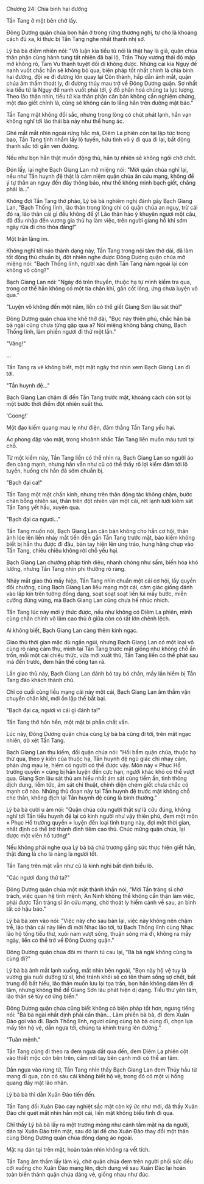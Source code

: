 




Chương 24: Chia binh hai đường


Tần Tang ở một bên chờ lấy.

Đông Dương quận chúa bọn hắn ở trong rừng thương nghị, tự cho là khoảng cách đủ xa, kì thực bị Tần Tang nghe nhất thanh nhị sở.

Lý bà bà điềm nhiên nói: "Vô luận kia tiểu tử nói là thật hay là giả, quận chúa thân phận cùng hành tung tất nhiên đã bại lộ, Trấn Thủy vương thái độ mập mờ không rõ, Tam Vu thành tuyệt đối đi không được. Những cái kia Ngụy đế nanh vuốt chắc hẳn sẽ không bỏ qua, biện pháp tốt nhất chính là chia binh hai đường, đội xe đi đường lớn quay lại Côn thành, hấp dẫn ánh mắt, quận chúa âm thầm thoát ly, đi đường thủy mau trở về Đông Dương quận. Sợ nhất kia tiểu tử là Ngụy đế nanh vuốt phái tới, ý đồ phân hoá chúng ta lực lượng. Theo lão thân nhìn, tiểu tử kia thân phận căn bản không cần nghiệm chứng, một đao giết chính là, cũng sẽ không cần lo lắng hắn trên đường mật báo."

Tần Tang mặt không đổi sắc, nhưng trong lòng có chút phát lạnh, hắn vạn không nghĩ tới lão thái bà này như thế hung ác.

Ghé mắt mắt nhìn ngoài rừng hắc mã, Diêm La phiên còn tại lập tức trong bao, Tần Tang tính nhẩm lấy lộ tuyến, hữu tình vô ý đi qua đi lại, bất động thanh sắc tới gần ven đường.

Nếu như bọn hắn thật muốn động thủ, hắn tự nhiên sẽ không ngồi chờ chết.

Đón lấy, lại nghe Bạch Giang Lan mở miệng nói: "Mời quận chúa nghĩ lại, nếu như Tần huynh đệ thật là cảm niệm quận chúa ân cứu mạng, không để ý tự thân an nguy đến đây thông báo, như thế không minh bạch giết, chẳng phải là..."

Không đợi Tần Tang thở phào, Lý bà bà nghiêm nghị đánh gãy Bạch Giang Lan, "Bạch Thống lĩnh, lão thân trong lòng chỉ có quận chúa an nguy, trừ cái đó ra, lão thân cái gì đều không để ý! Lão thân hảo ý khuyên ngươi một câu, đã đầu nhập đến vương gia thủ hạ làm việc, trên người giang hồ khí sớm ngày rửa đi cho thỏa đáng!"

Một trận lặng im.

Không nghĩ tới náo thành dạng này, Tần Tang trong nội tâm thở dài, đã làm tốt động thủ chuẩn bị, đột nhiên nghe được Đông Dương quận chúa mở miệng nói: "Bạch Thống lĩnh, ngươi xác định Tần Tang năm ngoái lại còn không võ công?"

Bạch Giang Lan nói: "Ngày đó trên thuyền, thuộc hạ tự mình kiểm tra qua, trong cơ thể hắn không có một tia chân khí, gân cốt lỏng, ứng chưa luyện võ qua."

"Luyện võ không đến một năm, liền có thể giết Giang Sơn lâu sát thủ!"

Đông Dương quận chúa khe khẽ thở dài, "Bực này thiên phú, chắc hẳn bà bà ngài cũng chưa từng gặp qua a? Nói miệng không bằng chứng, Bạch Thống lĩnh, làm phiền ngươi đi thử một lần."

"Vâng!"

...

Tần Tang ra vẻ không biết, một mặt ngây thơ nhìn xem Bạch Giang Lan đi tới.

"Tần huynh đệ..."

Bạch Giang Lan chậm đi đến Tần Tang trước mặt, khoảng cách còn sót lại một bước thời điểm đột nhiên xuất thủ.

'Coong!'

Một đạo kiếm quang mau lẹ như điện, đâm thẳng Tần Tang yếu hại.

Ác phong đập vào mặt, trong khoảnh khắc Tần Tang liền muốn máu tươi tại chỗ.

Từ một kiếm này, Tần Tang liền có thể nhìn ra, Bạch Giang Lan so người áo đen càng mạnh, nhưng hắn vẫn như cũ có thể thấy rõ lợi kiếm đâm tới lộ tuyến, huống chi hắn đã sớm chuẩn bị.

"Bạch đại ca!"

Tần Tang một mặt chấn kinh, nhưng trên thân động tác không chậm, bước chân bỗng nhiên sai, thân trên đột nhiên vặn một cái, rét lạnh lưỡi kiếm sát Tần Tang yết hầu, xuyên qua.

"Bạch đại ca ngươi..."

Tần Tang muốn nói, Bạch Giang Lan căn bản không cho hắn cơ hội, thân ảnh lóe lên liền nháy mắt tiến đến gần Tần Tang trước mặt, bảo kiếm không biết bị hắn thu được đi đâu, bàn tay hiện lên ưng trảo, hung hăng chụp vào Tần Tang, chiêu chiêu không rời chỗ yếu hại.

Bạch Giang Lan chưởng pháp tinh diệu, nhanh chóng như sấm, biến hóa khó lường, nhưng Tần Tang nhìn phi thường rõ ràng.

Nháy mắt giao thủ mấy hiệp, Tần Tang nhìn chuẩn một cái cơ hội, lấy quyền đối chưởng, cùng Bạch Giang Lan liều mạng một cái, cảm giác giống đánh vào lấp kín trên tường đồng dạng, soạt soạt soạt liền lùi mấy bước, miễn cưỡng đứng vững, mà Bạch Giang Lan cũng chưa hề nhúc nhích.

Tần Tang lúc này mới ý thức được, nếu như không có Diêm La phiên, mình cùng chân chính võ lâm cao thủ ở giữa còn có rất lớn chênh lệch.

Ai không biết, Bạch Giang Lan càng thêm kinh ngạc.

Giao thủ thời gian mặc dù ngắn ngủi, nhưng Bạch Giang Lan có một loại vô cùng rõ ràng cảm thụ, mình tại Tần Tang trước mặt giống như không chỗ ẩn trốn, mỗi một cái chiêu thức, vừa mới xuất thủ, Tần Tang liền có thể phát sau mà đến trước, đem hắn thế công tan rã.

Lần giao thủ này, Bạch Giang Lan đánh bó tay bó chân, mấy lần hiểm bị Tần Tang đảo khách thành chủ.

Chỉ có cuối cùng liều mạng cái này một cái, Bạch Giang Lan âm thầm vận chuyển chân khí, mới ổn lập thế bất bại.

"Bạch đại ca, ngươi vì cái gì đánh ta!"

Tần Tang thở hổn hển, một mặt bi phẫn chất vấn.

Lúc này, Đông Dương quận chúa cùng Lý bà bà cũng đi tới, trên mặt ngạc nhiên, dò xét Tần Tang.

Bạch Giang Lan thu kiếm, đối quận chúa nói: "Hồi bẩm quận chúa, thuộc hạ thử qua, theo ý kiến của thuộc hạ, Tần huynh đệ ngũ giác chi nhạy cảm, phản ứng mau lẹ, hiếm có người có thể được vậy. Môn này « Phục Hổ trường quyền » cũng bị hắn luyện đến cực hạn, người khác khó có thể vượt qua. Giang Sơn lâu sát thủ am hiểu nhất ám sát cùng tiềm ẩn, tinh thông dịch dung, liễm tức, ám sát chi thuật, chính diện chém giết chưa chắc có mạnh cỡ nào. Những thủ đoạn này tại Tần huynh đệ trước mặt không chỗ che thân, không địch lại Tần huynh đệ cũng là bình thường."

Lý bà bà cười u ám nói: "Quận chúa cứu người thật sự là cứu đúng, không nghĩ tới Tần tiểu huynh đệ lại có kinh người như vậy thiên phú, đem một môn « Phục Hổ trường quyền » luyện đến loại tình trạng này, đợi một thời gian, nhất định có thể trở thành đỉnh tiêm cao thủ. Chúc mừng quận chúa, lại được một viên hổ tướng!"

Nếu không phải nghe qua Lý bà bà chủ trương gắng sức thực hiện giết hắn, thật đúng là cho là nàng là người tốt.

Tần Tang trên mặt vẫn như cũ là kinh nghi bất định biểu lộ.

"Các ngươi đang thử ta?"

Đông Dương quận chúa một mặt thành khẩn nói, "Mời Tần tráng sĩ chớ trách, việc quan hệ tính mệnh, An Ninh không thể không cẩn thận làm việc, phải được Tần tráng sĩ ân cứu mạng, chờ thoát ly hiểm cảnh về sau, an bình tất có hậu báo."

Lý bà bà xen vào nói: "Việc này cho sau bàn lại, việc này không nên chậm trễ, lão thân cái này liền đi mời Nhạc lão tới, từ Bạch Thống lĩnh cùng Nhạc lão hộ tống tiểu thư, xuôi nam vượt sông, thuận sông mà đi, không ra mấy ngày, liền có thể trở về Đông Dương quận."

Đông Dương quận chúa đôi mi thanh tú cau lại, "Bà bà ngài không cùng ta cùng đi?"

Lý bà bà ánh mắt lạnh xuống, mắt nhìn bên ngoài, "Bọn này hộ vệ tuy là vương gia nuôi dưỡng tử sĩ, khó tránh khỏi sẽ có tên tham sống sợ chết, bất trung đồ bất hiếu, lão thân muốn lưu lại tọa trấn, bọn hắn không dám lên dị tâm, nhưng không thể để Giang Sơn lâu phát hiện dị dạng. Tiểu thư yên tâm, lão thân sẽ tùy cơ ứng biến."

Đông Dương quận chúa cũng biết không có biện pháp tốt hơn, ngưng tiếng nói: "Bà bà ngài nhất định phải cẩn thận... Làm phiền bà bà, đi đem Xuân Đào gọi vào đi. Bạch Thống lĩnh, ngươi cũng cùng bà bà cùng đi, chọn lựa mấy tên hộ vệ, dẫn ngựa tới, chúng ta khinh trang lên đường."

"Tuân mệnh."

Tần Tang cũng đi theo ra đem ngựa dắt qua đến, đem Diêm La phiên cột vào thiết mộc côn bên trên, cầm nơi tay bên cạnh mới có thể an tâm.

Dẫn ngựa vào rừng tử, Tần Tang nhìn thấy Bạch Giang Lan đem Thủy hầu tử mang đi qua, còn có sáu cái không biết hộ vệ, trong đó có một vị hồng quang đầy mặt lão nhân.

Lý bà bà thì dẫn Xuân Đào tiến đến.

Tần Tang đối Xuân Đào cay nghiệt sắc mặt còn ký ức như mới, đã thấy Xuân Đào chỉ quét mắt nhìn hắn một cái, liền mặt không biểu tình đi qua.

Chỉ thấy Lý bà bà lấy ra một trương mỏng như cánh tằm mặt nạ da người, dán tại Xuân Đào trên mặt, sau đó lại để cho Xuân Đào thay đổi một thân cùng Đông Dương quận chúa đồng dạng áo ngoài.

Mặt nạ dán tại trên mặt, hoàn toàn nhìn không ra vết tích.

Tần Tang âm thầm lấy làm kỳ, chờ quận chúa đem trên người phối sức đều cởi xuống cho Xuân Đào mang lên, dịch dung về sau Xuân Đào lại hoàn toàn biến thành quận chúa dáng vẻ, giống nhau như đúc.




